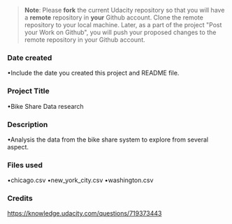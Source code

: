 >**Note**: Please **fork** the current Udacity repository so that you will have a **remote** repository in **your** Github account. Clone the remote repository to your local machine. Later, as a part of the project "Post your Work on Github", you will push your proposed changes to the remote repository in your Github account.

### Date created
 •Include the date you created this project and README file.

### Project Title
 •Bike Share Data research

### Description
 •Analysis the data from the bike share system to explore from several aspect.

### Files used
 •chicago.csv
 •new_york_city.csv
 •washington.csv

### Credits
 https://knowledge.udacity.com/questions/719373443

